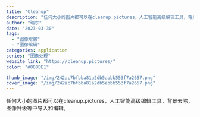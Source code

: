 ```yaml
---
title: "Cleanup"
description: "任何大小的图片都可以在cleanup.pictures，人工智能高级编辑工具，背景去除，图像升级等中导入和编辑。"
author: "瑞东"
date: "2023-03-30"
tags:
  - "图像增强"
  - "图像编辑"
categories: application
series: "图像处理"
website_link: "https://cleanup.pictures/"
color: "#008DE1"

thumb_image: "/img/242ac7bfbba81a2db5abbb553f7a2657.png"
cover_image: "/img/242ac7bfbba81a2db5abbb553f7a2657.png"
---
```


任何大小的图片都可以在cleanup.pictures，人工智能高级编辑工具，背景去除，图像升级等中导入和编辑。